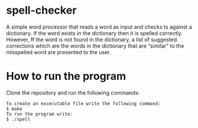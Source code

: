 # spell-checker

A simple word processor that reads a word as input and checks ts against a dictionary. If the word exists in the dictionary then it is spelled correctly. However, ff the word is not found in the dictionary, a list of suggested corrections which are the words in the dictionary that are “similar” to the
misspelled word are presented to the user. 

# How to run the program 
Clone the repository and run the following commands: 
```
To create an excecutable file write the following command:  
$ make
To run the program write: 
$ ./spell
```

